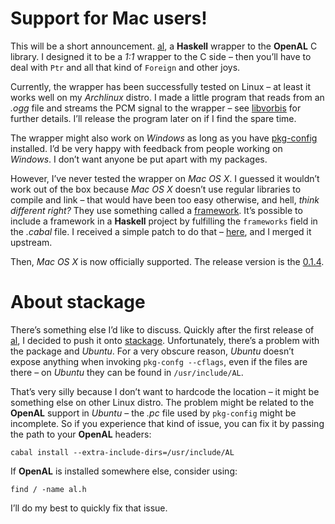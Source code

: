 # Support for Mac users!

This will be a short announcement. [al](https://github.com/phaazon/al), a
**Haskell** wrapper to the **OpenAL** C library. I designed it to be a *1:1*
wrapper to the C side – then you’ll have to deal with `Ptr` and all that kind of
`Foreign` and other joys.

Currently, the wrapper has been successfully tested on Linux – at least it works
well on my *Archlinux* distro. I made a little program that reads from an *.ogg*
file and streams the PCM signal to the wrapper – see
[libvorbis](https://hackage.haskell.org/package/libvorbis) for further details.
I’ll release the program later on if I find the spare time.

The wrapper might also work on *Windows* as long as you have
[pkg-config](http://www.freedesktop.org/wiki/Software/pkg-config/) installed.
I’d be very happy with feedback from people working on *Windows*. I don’t want
anyone be put apart with my packages.

However, I’ve never tested the wrapper on *Mac OS X*. I guessed it wouldn’t work
out of the box because *Mac OS X* doesn’t use regular libraries to compile and
link – that would have been too easy otherwise, and hell, *think different
right?* They use something called a [framework](https://developer.apple.com/library/mac/documentation/MacOSX/Conceptual/BPFrameworks/Concepts/WhatAreFrameworks.html).
It’s possible to include a framework in a **Haskell** project by fulfilling
the `frameworks` field in the *.cabal* file. I received a simple patch to do
that – [here](https://github.com/mtolly/al/commit/fef897083c89899b72c2e026a7831f9c48710b5c), and I merged it upstream.

Then, *Mac OS X* is now officially supported. The release version is the
[0.1.4](https://hackage.haskell.org/package/al-0.1.4).

# About stackage

There’s something else I’d like to discuss. Quickly after the first release of
[al](https://hackage.haskell.org/package/al-0.1.0.0), I decided to push it onto
[stackage](https://www.stackage.org). Unfortunately, there’s a problem with the
package and *Ubuntu*. For a very obscure reason, *Ubuntu* doesn’t expose
anything when invoking `pkg-confg --cflags`, even if the files are there – on
*Ubuntu* they can be found in `/usr/include/AL`.

That’s very silly because I don’t want to hardcode the location – it might be
something else on other Linux distro. The problem might be related to the
**OpenAL** support in *Ubuntu* – the *.pc* file used by `pkg-config` might be
incomplete. So if you experience that kind of issue, you can fix it by passing
the path to your **OpenAL** headers:

    cabal install --extra-include-dirs=/usr/include/AL

If **OpenAL** is installed somewhere else, consider using:

    find / -name al.h

I’ll do my best to quickly fix that issue.

